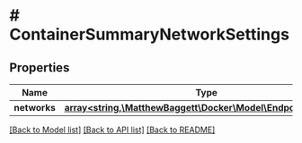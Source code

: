 # # ContainerSummaryNetworkSettings

## Properties

Name | Type | Description | Notes
------------ | ------------- | ------------- | -------------
**networks** | [**array<string,\MatthewBaggett\Docker\Model\EndpointSettings>**](EndpointSettings.md) |  | [optional]

[[Back to Model list]](../../README.md#models) [[Back to API list]](../../README.md#endpoints) [[Back to README]](../../README.md)
